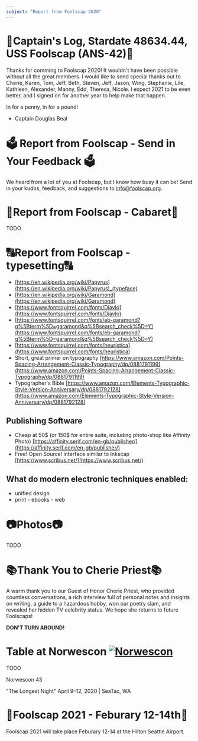 ```yaml
---
subject: "Report from Foolscap 2020"
---
```


# 🚀Captain's Log, Stardate 48634.44, USS Foolscap (ANS-42)🚀
Thanks for comming to Foolscap 2020!  It wouldn't have been possible without all the great members.  I would like to send special thanks out to Cherie, Karen, Tom, Jeff, Beth, Steven, Jeff, Jason, Wing, Stephanie, Lile, Kathleen, Alexander, Manny, Edd, Theresa, Nicole.  I expect 2021 to be even better, and I signed on for another year to help make that happen.

In for a penny, in for a pound!
- Captain Douglas Beal



# 🗳 Report from Foolscap - Send in Your Feedback 🗳
We heard from a lot of you at Foolscap, but I know how busy it can be! Send in your kudos, feedback, and suggestions to info@foolscap.org.

# 🥳Report from Foolscap - Cabaret🥳
TODO

# 🔠Report from Foolscap - typesetting🔠
- [https://en.wikipedia.org/wiki/Papyrus](https://en.wikipedia.org/wiki/Papyrus)_(typeface)
- [https://en.wikipedia.org/wiki/Garamond](https://en.wikipedia.org/wiki/Garamond)
- [https://www.fontsquirrel.com/fonts/Diavlo](https://www.fontsquirrel.com/fonts/Diavlo)
- [https://www.fontsquirrel.com/fonts/eb-garamond?q%5Bterm%5D=garamond&q%5Bsearch_check%5D=Y](https://www.fontsquirrel.com/fonts/eb-garamond?q%5Bterm%5D=garamond&q%5Bsearch_check%5D=Y)
- [https://www.fontsquirrel.com/fonts/heuristica](https://www.fontsquirrel.com/fonts/heuristica)
- Short, great primer on typography [https://www.amazon.com/Points-Spacing-Arrangement-Classic-Typography/dp/0881791199](https://www.amazon.com/Points-Spacing-Arrangement-Classic-Typography/dp/0881791199)
- Typographer's Bible [https://www.amazon.com/Elements-Typographic-Style-Version-Anniversary/dp/0881792128](https://www.amazon.com/Elements-Typographic-Style-Version-Anniversary/dp/0881792128)


## Publishing Software
- Cheap at 50$ (or 150$ for entire suite, including photo-shop like Affinity Photo) [https://affinity.serif.com/en-gb/publisher/](https://affinity.serif.com/en-gb/publisher/)
- Free! Open Source! interface similar to Inkscap [https://www.scribus.net/](https://www.scribus.net/)
    
## What do modern electronic techniques enabled:
- unified design
- print - ebooks - web


# 📷Photos📷
TODO



# 📚Thank You to Cherie Priest📚
A warm thank you to our Guest of Honor Cherie Priest, who provided countless conversations, a rich interview full of personal notes and insights on writing, a guide to a hazardous hobby, won our poetry slam, and revealed her hidden TV celebrity status. We hope she returns to future Foolscaps!

**DON'T TURN AROUND!**

# Table at Norwescon <a href="https://www.norwescon.org/" title="Norwescon: The Pacific Northwest's Premier Science Fiction and Fantasy Convention!"><img src="https://www.norwescon.org/promos/nwc-microbar-88x31.png" alt="Norwescon" /></a>

TODO

Norwescon 43

"The Longest Night"
April 9–12, 2020 | SeaTac, WA


# 📆Foolscap 2021 - Feburary 12-14th📆
Foolscap 2021 will take place Feburary 12-14 at the Hilton Seattle Airport.
